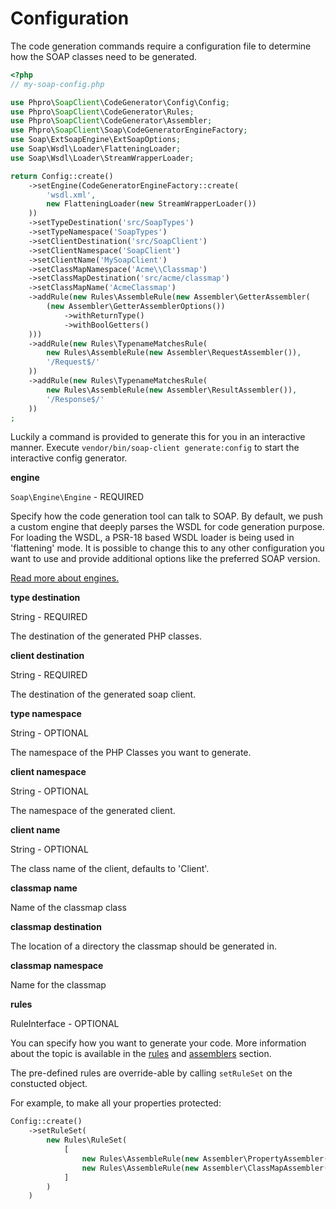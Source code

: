 # Configuration

The code generation commands require a configuration file to determine how the SOAP classes need to be generated.

```php
<?php
// my-soap-config.php

use Phpro\SoapClient\CodeGenerator\Config\Config;
use Phpro\SoapClient\CodeGenerator\Rules;
use Phpro\SoapClient\CodeGenerator\Assembler;
use Phpro\SoapClient\Soap\CodeGeneratorEngineFactory;
use Soap\ExtSoapEngine\ExtSoapOptions;
use Soap\Wsdl\Loader\FlatteningLoader;
use Soap\Wsdl\Loader\StreamWrapperLoader;

return Config::create()
    ->setEngine(CodeGeneratorEngineFactory::create(
        'wsdl.xml',
        new FlatteningLoader(new StreamWrapperLoader())
    ))
    ->setTypeDestination('src/SoapTypes')
    ->setTypeNamespace('SoapTypes')
    ->setClientDestination('src/SoapClient')
    ->setClientNamespace('SoapClient')
    ->setClientName('MySoapClient')
    ->setClassMapNamespace('Acme\\Classmap')
    ->setClassMapDestination('src/acme/classmap')
    ->setClassMapName('AcmeClassmap')
    ->addRule(new Rules\AssembleRule(new Assembler\GetterAssembler(
        (new Assembler\GetterAssemblerOptions())
            ->withReturnType()
            ->withBoolGetters()
    )))
    ->addRule(new Rules\TypenameMatchesRule(
        new Rules\AssembleRule(new Assembler\RequestAssembler()),
        '/Request$/'
    ))
    ->addRule(new Rules\TypenameMatchesRule(
        new Rules\AssembleRule(new Assembler\ResultAssembler()),
        '/Response$/'
    ))
;
```

Luckily a command is provided to generate this for you in an interactive manner.
Execute `vendor/bin/soap-client generate:config` to start the interactive config generator.

**engine**

`Soap\Engine\Engine` - REQUIRED

Specify how the code generation tool can talk to SOAP.
By default, we push a custom engine that deeply parses the WSDL for code generation purpose.
For loading the WSDL, a PSR-18 based WSDL loader is being used in 'flattening' mode.
It is possible to change this to any other configuration you want to use
and provide additional options like the preferred SOAP version.

[Read more about engines.](https://github.com/php-soap/engine)

**type destination**

String - REQUIRED

The destination of the generated PHP classes. 

**client destination**

String - REQUIRED

The destination of the generated soap client. 

**type namespace**

String - OPTIONAL

The namespace of the PHP Classes you want to generate.


**client namespace**

String - OPTIONAL

The namespace of the generated client.

**client name**

String - OPTIONAL

The class name of the client, defaults to 'Client'.

**classmap name**

Name of the classmap class

**classmap destination**

The location of a directory the classmap should be generated in.

**classmap namespace**

Name for the classmap

**rules**

RuleInterface - OPTIONAL

You can specify how you want to generate your code.
More information about the topic is available in the [rules](rules.md) and [assemblers](assemblers.md) section.

The pre-defined rules are override-able by calling `setRuleSet` on the constucted object.

For example, to make all your properties protected:
```php
Config::create()
    ->setRuleSet(
        new Rules\RuleSet(
            [
                new Rules\AssembleRule(new Assembler\PropertyAssembler(PropertyGenerator::VISIBILITY_PROTECTED)),
                new Rules\AssembleRule(new Assembler\ClassMapAssembler()),
            ]
        )
    )
```
